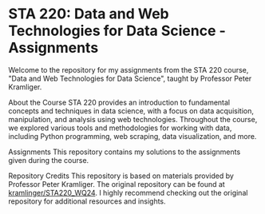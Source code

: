 <h1>STA 220: Data and Web Technologies for Data Science - Assignments</h1>
Welcome to the repository for my assignments from the STA 220 course, "Data and Web Technologies for Data Science", taught by Professor Peter Kramliger.

About the Course
STA 220 provides an introduction to fundamental concepts and techniques in data science, with a focus on data acquisition, manipulation, and analysis using web technologies. Throughout the course, we explored various tools and methodologies for working with data, including Python programming, web scraping, data visualization, and more.

Assignments
This repository contains my solutions to the assignments given during the course.

Repository Credits
This repository is based on materials provided by Professor Peter Kramliger. The original repository can be found at [kramlinger/STA220_WQ24](https://github.com/kramlinger/STA220_WQ24/tree/main). I highly recommend checking out the original repository for additional resources and insights.

